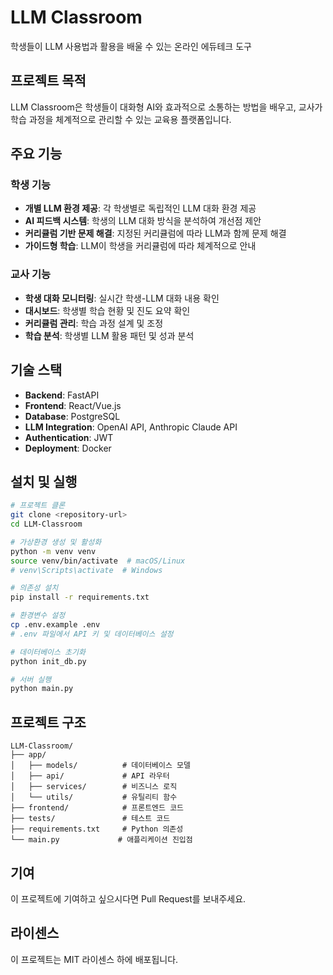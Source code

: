 # LLM Classroom

학생들이 LLM 사용법과 활용을 배울 수 있는 온라인 에듀테크 도구

## 프로젝트 목적

LLM Classroom은 학생들이 대화형 AI와 효과적으로 소통하는 방법을 배우고, 교사가 학습 과정을 체계적으로 관리할 수 있는 교육용 플랫폼입니다.

## 주요 기능

### 학생 기능
- **개별 LLM 환경 제공**: 각 학생별로 독립적인 LLM 대화 환경 제공
- **AI 피드백 시스템**: 학생의 LLM 대화 방식을 분석하여 개선점 제안
- **커리큘럼 기반 문제 해결**: 지정된 커리큘럼에 따라 LLM과 함께 문제 해결
- **가이드형 학습**: LLM이 학생을 커리큘럼에 따라 체계적으로 안내

### 교사 기능
- **학생 대화 모니터링**: 실시간 학생-LLM 대화 내용 확인
- **대시보드**: 학생별 학습 현황 및 진도 요약 확인
- **커리큘럼 관리**: 학습 과정 설계 및 조정
- **학습 분석**: 학생별 LLM 활용 패턴 및 성과 분석

## 기술 스택

- **Backend**: FastAPI
- **Frontend**: React/Vue.js
- **Database**: PostgreSQL
- **LLM Integration**: OpenAI API, Anthropic Claude API
- **Authentication**: JWT
- **Deployment**: Docker

## 설치 및 실행

```bash
# 프로젝트 클론
git clone <repository-url>
cd LLM-Classroom

# 가상환경 생성 및 활성화
python -m venv venv
source venv/bin/activate  # macOS/Linux
# venv\Scripts\activate  # Windows

# 의존성 설치
pip install -r requirements.txt

# 환경변수 설정
cp .env.example .env
# .env 파일에서 API 키 및 데이터베이스 설정

# 데이터베이스 초기화
python init_db.py

# 서버 실행
python main.py
```

## 프로젝트 구조

```
LLM-Classroom/
├── app/
│   ├── models/          # 데이터베이스 모델
│   ├── api/             # API 라우터
│   ├── services/        # 비즈니스 로직
│   └── utils/           # 유틸리티 함수
├── frontend/            # 프론트엔드 코드
├── tests/               # 테스트 코드
├── requirements.txt     # Python 의존성
└── main.py             # 애플리케이션 진입점
```

## 기여

이 프로젝트에 기여하고 싶으시다면 Pull Request를 보내주세요.

## 라이센스

이 프로젝트는 MIT 라이센스 하에 배포됩니다.